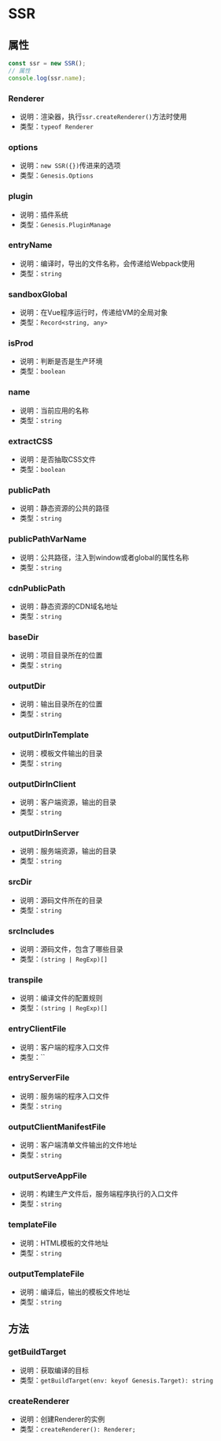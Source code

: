 # SSR
## 属性
```ts
const ssr = new SSR();
// 属性
console.log(ssr.name);

```
### Renderer
  - 说明：渲染器，执行`ssr.createRenderer()`方法时使用
  - 类型：`typeof Renderer`

### options
  - 说明：`new SSR({})`传进来的选项
  - 类型：`Genesis.Options`
### plugin
  - 说明：插件系统
  - 类型：`Genesis.PluginManage`
### entryName
  - 说明：编译时，导出的文件名称，会传递给Webpack使用
  - 类型：`string`
### sandboxGlobal
  - 说明：在Vue程序运行时，传递给VM的全局对象
  - 类型：`Record<string, any>`

### isProd
  - 说明：判断是否是生产环境
  - 类型：`boolean`
### name
  - 说明：当前应用的名称
  - 类型：`string`
### extractCSS
  - 说明：是否抽取CSS文件
  - 类型：`boolean`
### publicPath
  - 说明：静态资源的公共的路径
  - 类型：`string`
### publicPathVarName
  - 说明：公共路径，注入到window或者global的属性名称
  - 类型：`string`
### cdnPublicPath
  - 说明：静态资源的CDN域名地址
  - 类型：`string`
### baseDir
  - 说明：项目目录所在的位置
  - 类型：`string`
### outputDir
  - 说明：输出目录所在的位置
  - 类型：`string`
### outputDirInTemplate
  - 说明：模板文件输出的目录
  - 类型：`string`
### outputDirInClient
  - 说明：客户端资源，输出的目录
  - 类型：`string`
### outputDirInServer
  - 说明：服务端资源，输出的目录
  - 类型：`string`
### srcDir
  - 说明：源码文件所在的目录
  - 类型：`string`
### srcIncludes
  - 说明：源码文件，包含了哪些目录
  - 类型：`(string | RegExp)[]`
### transpile
  - 说明：编译文件的配置规则
  - 类型：`(string | RegExp)[]`
### entryClientFile
  - 说明：客户端的程序入口文件
  - 类型：``
### entryServerFile
  - 说明：服务端的程序入口文件
  - 类型：`string`
### outputClientManifestFile
  - 说明：客户端清单文件输出的文件地址
  - 类型：`string`
### outputServeAppFile
  - 说明：构建生产文件后，服务端程序执行的入口文件
  - 类型：`string`
### templateFile
  - 说明：HTML模板的文件地址
  - 类型：`string`
### outputTemplateFile
  - 说明：编译后，输出的模板文件地址
  - 类型：`string`
## 方法
### getBuildTarget
  - 说明：获取编译的目标
  - 类型：`getBuildTarget(env: keyof Genesis.Target): string`
### createRenderer
  - 说明：创建Renderer的实例
  - 类型：`createRenderer(): Renderer;`